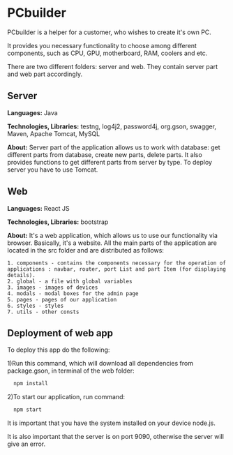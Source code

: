 
# PCbuilder

PCbuilder is a helper for a customer, who wishes to create it's own PC.

It provides you necessary functionality to choose among different components, such as CPU, GPU, motherboard, RAM, coolers and etc.

There are two different folders: server and web. They contain server part and web part accordingly. 





## Server

**Languages:** Java

**Technologies, Libraries:** testng, log4j2, password4j, org.gson, swagger, Maven, Apache Tomcat, MySQL

**About:** Server part of the application allows us to work with database: get different parts from database, create new parts, delete parts. It also provides functions to get different parts from server by type. To deploy server you have to use Tomcat.



## Web

**Languages:** React JS

**Technologies, Libraries:** bootstrap

**About:** It's a web application, which allows us to use our functionality via browser. Basically, it's a website. All the main parts of the application are located in the src folder and are distributed as follows:

    1. components - contains the components necessary for the operation of applications : navbar, router, port List and part Item (for displaying details).
    2. global - a file with global variables
    3. images - images of devices
    4. modals - modal boxes for the admin page
    5. pages - pages of our application
    6. styles - styles
    7. utils - other consts

## Deployment of web app

To deploy this app do the following:

1)Run this command, which will download all dependencies from package.gson, in terminal of the web folder:

```bash
  npm install
```
2)To start our application, run command: 

```bash
  npm start
```

It is important that you have the system installed on your device node.js.

It is also important that the server is on port 9090, otherwise the server will give an error.

